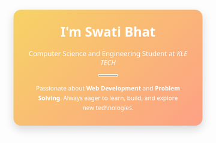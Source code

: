 <div align="center">
  <div style="
    background: linear-gradient(135deg, #f6d365 0%, #fda085 100%);
    padding: 35px;
    border-radius: 20px;
    max-width: 650px;
    margin: 40px auto;
    box-shadow: 0 10px 25px rgba(0,0,0,0.15);
    color: #2c2c2c;
    font-family: 'Segoe UI', sans-serif;
  ">
    <h1 style="margin-top: 0; color: #fff; font-size: 2.5em;">I'm Swati Bhat</h1>
    <p style="font-size: 18px; font-weight: 500; color: #fff;">
      Computer Science and Engineering Student at <em>KLE TECH</em>
    </p>
    <hr style="width: 50px; border: 2px solid #fff; margin: 20px auto;">
    <p style="font-size: 16px; color: #fff; line-height: 1.6; max-width: 90%; margin: auto;">
      Passionate about <strong>Web Development</strong> and <strong>Problem Solving</strong>.  
      Always eager to learn, build, and explore new technologies.
    </p>
  </div>
</div>
